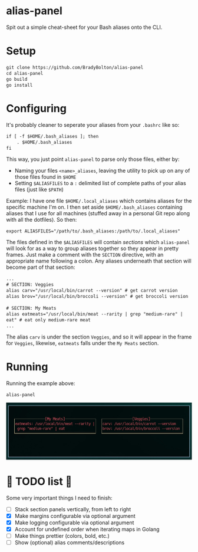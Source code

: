 # alias-panel
Spit out a simple cheat-sheet for your Bash aliases onto the CLI.

# Setup

```console
git clone https://github.com/BradyBolton/alias-panel
cd alias-panel
go build
go install
```

# Configuring

It's probably cleaner to seperate your aliases from your `.bashrc` like so:
```console
if [ -f $HOME/.bash_aliases ]; then
    . $HOME/.bash_aliases
fi
```

This way, you just point `alias-panel` to parse only those files, either by:
* Naming your files `<name>_aliases`, leaving the utility to pick up on any of those files found in `$HOME`
* Setting `$ALIASFILES` to a `:` delimited list of complete paths of your alias files (just like `$PATH`)

Example: I have one file `$HOME/.local_aliases` which contains aliases for the specific machine I'm on. I then set aside `$HOME/.bash_aliases` containing aliases that I use for all machines (stuffed away in a personal Git repo along with all the dotfiles). So then:

```console
export ALIASFILES="/path/to/.bash_aliases:/path/to/.local_aliases"
```

The files defined in the `$ALIASFILES` will contain _sections_ which `alias-panel` will look for as a way to group aliases together so they appear in pretty frames. Just make a comment with the `SECTION` directive, with an appropriate name following a colon. Any aliases underneath that section will become part of that section:

```console
...
# SECTION: Veggies
alias carv="/usr/local/bin/carrot --version" # get carrot version
alias brov="/usr/local/bin/broccoli --version" # get broccoli version

# SECTION: My Meats
alias eatmeats="/usr/local/bin/meat --rarity | grep "medium-rare" | eat" # eat only medium-rare meat
...
```

The alias `carv` is under the section `Veggies`, and so it will appear in the frame for `Veggies`, likewise, `eatmeats` falls under the `My Meats` section.

# Running

Running the example above:

```console
alias-panel
```

![Alias panel screenshot](./screenshot.jpg)

# :scroll: TODO list :scroll:

Some very important things I need to finish:

- [ ] Stack section panels vertically, from left to right
- [X] Make margins configurable via optional argument
- [X] Make logging configurable via optional argument
- [X] Account for undefined order when iterating maps in Golang
- [ ] Make things prettier (colors, bold, etc.)
- [ ] Show (optional) alias comments/descriptions 
